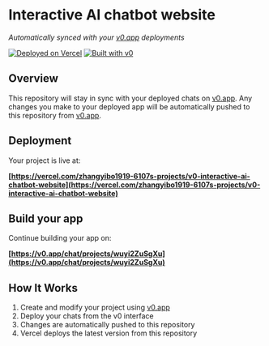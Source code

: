# Interactive AI chatbot website

*Automatically synced with your [v0.app](https://v0.app) deployments*

[![Deployed on Vercel](https://img.shields.io/badge/Deployed%20on-Vercel-black?style=for-the-badge&logo=vercel)](https://vercel.com/zhangyibo1919-6107s-projects/v0-interactive-ai-chatbot-website)
[![Built with v0](https://img.shields.io/badge/Built%20with-v0.app-black?style=for-the-badge)](https://v0.app/chat/projects/wuyi2ZuSgXu)

## Overview

This repository will stay in sync with your deployed chats on [v0.app](https://v0.app).
Any changes you make to your deployed app will be automatically pushed to this repository from [v0.app](https://v0.app).

## Deployment

Your project is live at:

**[https://vercel.com/zhangyibo1919-6107s-projects/v0-interactive-ai-chatbot-website](https://vercel.com/zhangyibo1919-6107s-projects/v0-interactive-ai-chatbot-website)**

## Build your app

Continue building your app on:

**[https://v0.app/chat/projects/wuyi2ZuSgXu](https://v0.app/chat/projects/wuyi2ZuSgXu)**

## How It Works

1. Create and modify your project using [v0.app](https://v0.app)
2. Deploy your chats from the v0 interface
3. Changes are automatically pushed to this repository
4. Vercel deploys the latest version from this repository